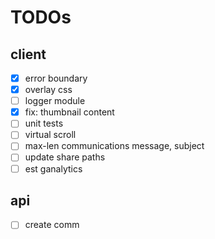 # TODOs

## client

- [x] error boundary
- [x] overlay css
- [ ] logger module
- [x] fix: thumbnail content
- [ ] unit tests
- [ ] virtual scroll
- [ ] max-len communications message, subject
- [ ] update share paths
- [ ] est ganalytics

## api

- [ ] create comm
